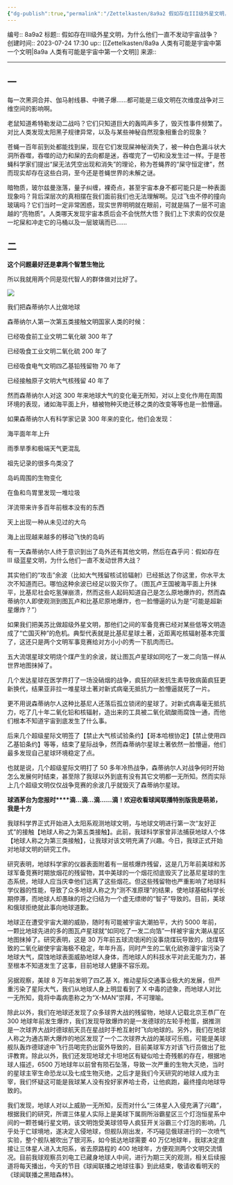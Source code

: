 ```yaml
---
{"dg-publish":true,"permalink":"/Zettelkasten/8a9a2 假如存在III级外星文明，为什么他们一直不发动宇宙战争？/","dgPassFrontmatter":true}
---
```


编号:: 8a9a2
标题:: 假如存在III级外星文明，为什么他们一直不发动宇宙战争？
创建时间:: 2023-07-24 17:30
up:: [[Zettelkasten/8a9a 人类有可能是宇宙中第一个文明\|8a9a 人类有可能是宇宙中第一个文明]]
来源:: 

---

## 一

每一次黑洞合并、伽马射线暴、中微子爆……都可能是三级文明在次维度战争对三维空间的影响啊。

老鼠知道希特勒发动二战吗？它们只知道巨大的轰鸣声多了，毁灭性事件频繁了。对比人类发现太阳黑子规律异常，以及与某些神秘自然现象相重合的现象？

苍蝇一百年前到处都能找到屎，现在它们发现屎神秘消失了，被一种白色漏斗状大洞所吞噬，吞噬的动力和屎的去向都是迷，吞噬完了一切和没发生过一样。于是苍蝇科学家们提出“屎无法凭空出现和消失”的理论，称为苍蝇界的“屎守恒定律”，然而现实却存在这些白洞，至今还是苍蝇世界的未解之谜。

暗物质，玻尔兹曼涨落，量子纠缠，裸奇点，甚至宇宙本身不都可能只是一种表面现象吗？背后深层次的真相摆在我们面前我们也无法理解啊。见过飞虫不停的撞向玻璃吗？它们当时一定非常困惑，现实世界明明就在眼前，可就是隔了一层不可逾越的“亮物质”。人类哪天发现宇宙本质后会不会恍然大悟？我们上下求索的仅仅是一坨屎和冲走它的马桶以及一层玻璃而已……

## 二 

**这个问题最好还是拿两个智慧生物比**

所以我就用两个同是现代智人的群体做对比好了。

![](https://secure2.wostatic.cn/static/ekn9xzDFyyULBJZjHJ2ooE/v2-0ed8072efdf9cb40c19f0a6454701b00_b.jpg)

我们把森蒂纳尔人比做地球

森蒂纳尔人第一次第五类接触文明国家人类的时候：

已经吸食前工业文明二氧化碳 300 年了

已经吸食工业文明二氧化硫 200 年了

已经吸食电气文明四乙基铅残留物 70 年了

已经接触原子文明大气核残留 40 年了

然而森蒂纳尔人对这 300 年来地球大气的变化毫无所知，对以上变化作用在周围环境的表现，诸如海平面上升，植被物种灭绝迁移之类的改变等等也是一脸懵逼。

如果森蒂纳尔人有科学家记录 300 年来的变化，他们会发现：

海平面年年上升

雨季旱季和极端天气更混乱

祖先记录的很多鸟类没了

岛屿周围的生物变化

在鱼和鸟胃里发现一堆垃圾

洋流带来许多百年前根本没有的东西

天上出现一种从未见过的大鸟

海上出现越来越多的移动飞快的岛屿

有一天森蒂纳尔人终于意识到出了岛外还有其他文明，然后在森乎问：假如存在 III 级蓝星文明，为什么他们一直不发动世界大战？

其实他们的“攻击”余波（比如大气残留核试验辐射）已经抵达了你这里，你水平太次不知道而已。哪怕这种余波已经足以毁灭你了。（图瓦卢王国被海平面上升抹平，比基尼社会吃氢弹崩溃，然而这些人起码知道自己是怎么原地爆炸的，然而森蒂纳尔人即使观测到图瓦卢和比基尼原地爆炸，也一脸懵逼的认为是“可能是超新星爆炸？”）

如果我们把美苏比做超级外星文明，那他们之间的军备竞赛已经对某些低等文明造成了“亡国灭种”的危机。典型代表就是比基尼星球土著，近距离吃核辐射基本完蛋了，这还只是两个文明军事竞赛给对方小小的秀一下肌肉而已。

五大流氓星球文明烧个煤产生的余波，就让图瓦卢星球如同吃了一发二向箔一样从世界地图抹掉了。

几个发达星球在医学界打了一场没硝烟的战争，疯狂的研发抗生素导致病菌疯狂更新换代，结果亚非拉一堆星球土著对新式病毫无抵抗力一脸懵逼就死了一片。

更不用说森蒂纳尔人这种比基尼人还落后孤立锁闭的星球了。对新式病毒毫无抵抗力，吃了几十年二氧化铅和核辐射，造出来的工具被二氧化硫酸雨腐蚀一通，而他们根本不知道宇宙到底发生了什么事。

后来几个超级星际文明签了【禁止大气核试验条约】【哥本哈根协定】【禁止使用四乙基铅条约】等等，结束了星际战争，然而森蒂纳尔星球土著依然一脸懵逼，他们最多发现自己星球环境稳定了点。

也就是说，几个超级星际文明打了 50 多年冷热战争，森蒂纳尔人对战争何时开始怎么发展何时结束，甚至除了我球以外到底有没有其它文明都一无所知。然而实际上几个超级文明仅仅战争竞赛的余波几乎就毁灭了森蒂纳尔星球。

**球酒茅台为您报时****滴…滴…滴……滴！****欢迎收看球闻联播特别版****我是萌弟，我是十方**

我球科学界正式开始进入太阳系观测地球文明，与地球文明进行第一次“友好正式”的接触【地球人称之为第五类接触】。此前，我球科学家曾非法捕获地球人个体【地球人称之为第三类接触】，让我球对该文明充满了兴趣。今日，我球正式开始对地球文明的研究工作。

研究表明，地球科学家的仪器表面附着有一层核爆炸残留，这是几万年前美球和苏球军备竞赛时期放烟花的残留物，其中美球的一个烟花彻底毁灭了比基尼星球的生态系统，地球人应当庆幸他们远离了这些烟花。但这些残留物也严重影响了地球科学仪器的性能，导致了众多地球人称之为“测不准原理”的结果，使地球基础科学长期停滞，而地球人却愚昧的将之归结为一个虚无缥缈的“智子”导致的。目前，美球和俄球拒绝就此事向地球道歉。

地球正在遭受宇宙大潮的威胁，随时有可能被宇宙大潮拍平，大约 5000 年前，一颗比地球先进的多的图瓦卢星球就“如同吃了一发二向箔”一样被宇宙大潮从星区地图抹掉了。研究表明，这是 30 万年前五球流氓闲的没事烧煤玩导致的，烧煤导致的二氧化碳使宇宙海极不稳定，年年升高，同时产生的二氧化硫弥漫宇宙污染了地球大气，腐蚀地球表面威胁地球人身体，而地球人的科技水平对此无能为力，甚至根本不知道发生了这事，目前地球人健康不容乐观。

另据观察，美球 8 万年前发明了四乙基 X，推动星际交通事业极大的发展，但严重污染了星际大气，我们从地球人身上明显看到了 X 中毒的迹象，而地球人对比一无所知，竟将中毒病患称之为“X-MAN”崇拜，不可理喻。

除此以外，我们在地球还发现了众多球界大战的残留物，地球人记载北京王恭厂在 300 地球年前发生爆炸，我们发现导致爆炸的是一发德球的左轮手枪蛋，据推测是一次球界大战时德球航天员在星战时手枪互射时飞向地球的。另外，我们在地球人称之为通古斯大爆炸的地区发现了一个二次球界大战的美球可乐瓶，可能是美球舰队轰炸德球途中飞行员喝完扔出窗外导致的，目前美球军方对该飞行员做出了批评教育。除此以外，我们还发现地球尤卡坦地区有疑似哈士奇残骸的存在，根据地球人描述，6500 万地球年以前曾有陨石坠落，导致一次严重的生物大灭绝，当时的星球主宰生命恐龙以及七成生物灭绝，之后才是我们今天研究的地球人成为主宰，我们怀疑这可能是我球某人没有拴好家养哈士奇，让他疯跑，最终撞向地球导致的。

我们发现，地球人对以上威胁一无所知，反而对什么“三体星人入侵充满了兴趣”，根据我们的研究，所谓三体星人实际上是美球下属厕所浴霸星区三个灯泡恒星系中间的一颗苍蝇行星文明，该文明饱受美球领导人疯狂开关浴霸三个灯泡的影响，几乎处于亡球境地，遂决定入侵地球，但舰队刚出发，不巧碰见俄球进行的一次喷气实验，整个舰队被吹出了银河系，如今抵达地球需要 40 万亿地球年，我球决定直接让三体星人进入太阳系，省去原路程的 400 地球年，方便观测两个文明交流情况。目前我球观察员刘电工已藏身地球人中间，进行为期三天的观测，相关后续报道将每天播出，今天的节目《球闻联播之地球往事》到此结束，敬请收看明天的《球闻联播之黑暗森林》。
